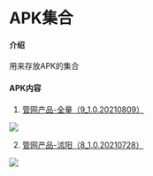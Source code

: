 # APK集合

#### 介绍
用来存放APK的集合


#### APK内容

1.  [管网产品-全量（9_1.0.20210809）](https://ghproxy.com/https://raw.githubusercontent.com/houlian0/apk-set/master/GwFrame_all.apk)

![](https://ghproxy.com/https://raw.githubusercontent.com/houlian0/apk-set/master/GwFrame_all.png)



2.  [管网产品-沭阳（8_1.0.20210728）](https://ghproxy.com/https://raw.githubusercontent.com/houlian0/apk-set/master/GwFrame_shuyang_mini.apk)

![](https://ghproxy.com/https://raw.githubusercontent.com/houlian0/apk-set/master/GwFrame_shuyang_mini.png)











